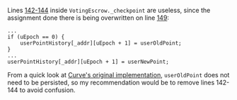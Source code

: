 Lines [142-144](https://github.com/code-423n4/2023-08-verwa/blob/main/src/VotingEscrow.sol#L142-L144) inside `VotingEscrow._checkpoint` are useless, since the assignment done there is being overwritten on line [149](https://github.com/code-423n4/2023-08-verwa/blob/main/src/VotingEscrow.sol#L149):

```solidity
...
if (uEpoch == 0) {
    userPointHistory[_addr][uEpoch + 1] = userOldPoint;
}
...
userPointHistory[_addr][uEpoch + 1] = userNewPoint;
```

From a quick look at [Curve's original implementation](https://github.com/curvefi/curve-dao-contracts/blob/master/contracts/VotingEscrow.vy#L341-L347), `userOldPoint` does not need to be persisted, so my recommendation would be to remove lines 142-144 to avoid confusion.